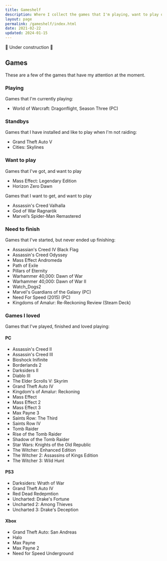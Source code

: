 ```yaml
---
title: Gameshelf
description: Where I collect the games that I'm playing, want to play or have finished playing
layout: page
permalink: /gameshelf/index.html
date: 2021-02-22
updated: 2024-01-15
---
```


:construction: Under construction :construction:

## Games

These are a few of the games that have my attention at the moment.

### Playing
Games that I'm currently playing:
- World of Warcraft: Dragonflight, Season Three (PC)

### Standbys
Games that I have installed and like to play when I'm not raiding:
- Grand Theft Auto V
- Cities: Skylines

### Want to play
Games that I've got, and want to play
- Mass Effect: Legendary Edition
- Horizon Zero Dawn

Games that I want to get, and want to play
- Assassin's Creed Valhalla
- God of War Ragnarök
- Marvel’s Spider-Man Remastered

### Need to finish
Games that I've started, but never ended up finishing:
- Assassian's Creed IV Black Flag
- Assassin's Creed Odyssey
- Mass Effect Andromeda
- Path of Exile
- Pillars of Eternity
- Warhammer 40,000: Dawn of War
- Warhammer 40,000: Dawn of War II
- Watch_Dogs2
- Marvel's Guardians of the Galaxy (PC)
- Need For Speed (2015) (PC)
- Kingdoms of Amalur: Re-Reckoning Review (Steam Deck)

### Games I loved
Games that I've played, finished and loved playing:

#### PC
- Assassin's Creed II
- Assassin's Creed III
- Bioshock Inifinite
- Borderlands 2
- Darksiders II
- Diablo III
- The Elder Scrolls V: Skyrim
- Grand Theft Auto IV
- Kingdom's of Amalur: Reckoning
- Mass Effect
- Mass Effect 2
- Mass Effect 3
- Max Payne 3
- Saints Row: The Third
- Saints Row IV
- Tomb Raider
- Rise of the Tomb Raider
- Shadow of the Tomb Raider
- Star Wars: Knights of the Old Republic
- The Witcher: Enhanced Edition
- The Witcher 2: Assassins of Kings Edition
- The Witcher 3: Wild Hunt

#### PS3
- Darksiders: Wrath of War
- Grand Theft Auto IV
- Red Dead Redepmtion
- Uncharted: Drake's Fortune
- Uncharted 2: Among Thieves
- Uncharted 3: Drake's Deception

#### Xbox
- Grand Theft Auto: San Andreas
- Halo
- Max Payne
- Max Payne 2
- Need for Speed Underground